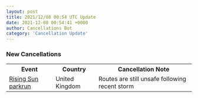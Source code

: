 ```yaml
---
layout: post
title: 2021/12/08 00:54 UTC Update
date: 2021-12-08 00:54:41 +0000
author: Cancellations Bot
category: 'Cancellation Update'
---
```


<h3>New Cancellations</h3>
<div class='hscrollable'>
<table style='width: 100%'>
    <tr>
        <th>Event</th>
        <th>Country</th>
        <th>Cancellation Note</th>
    </tr>
    <tr>
        <td><a href="https://www.parkrun.org.uk/risingsun">Rising Sun parkrun</a></td>
        <td>United Kingdom</td>
        <td>Routes are still unsafe following recent storm</td>
    </tr>
</table>
</div>
